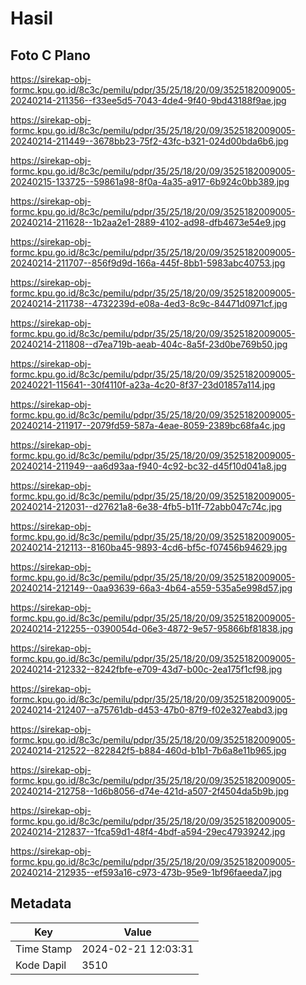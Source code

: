 # Hasil

## Foto C Plano

https://sirekap-obj-formc.kpu.go.id/8c3c/pemilu/pdpr/35/25/18/20/09/3525182009005-20240214-211356--f33ee5d5-7043-4de4-9f40-9bd43188f9ae.jpg

https://sirekap-obj-formc.kpu.go.id/8c3c/pemilu/pdpr/35/25/18/20/09/3525182009005-20240214-211449--3678bb23-75f2-43fc-b321-024d00bda6b6.jpg

https://sirekap-obj-formc.kpu.go.id/8c3c/pemilu/pdpr/35/25/18/20/09/3525182009005-20240215-133725--59861a98-8f0a-4a35-a917-6b924c0bb389.jpg

https://sirekap-obj-formc.kpu.go.id/8c3c/pemilu/pdpr/35/25/18/20/09/3525182009005-20240214-211628--1b2aa2e1-2889-4102-ad98-dfb4673e54e9.jpg

https://sirekap-obj-formc.kpu.go.id/8c3c/pemilu/pdpr/35/25/18/20/09/3525182009005-20240214-211707--856f9d9d-166a-445f-8bb1-5983abc40753.jpg

https://sirekap-obj-formc.kpu.go.id/8c3c/pemilu/pdpr/35/25/18/20/09/3525182009005-20240214-211738--4732239d-e08a-4ed3-8c9c-84471d0971cf.jpg

https://sirekap-obj-formc.kpu.go.id/8c3c/pemilu/pdpr/35/25/18/20/09/3525182009005-20240214-211808--d7ea719b-aeab-404c-8a5f-23d0be769b50.jpg

https://sirekap-obj-formc.kpu.go.id/8c3c/pemilu/pdpr/35/25/18/20/09/3525182009005-20240221-115641--30f4110f-a23a-4c20-8f37-23d01857a114.jpg

https://sirekap-obj-formc.kpu.go.id/8c3c/pemilu/pdpr/35/25/18/20/09/3525182009005-20240214-211917--2079fd59-587a-4eae-8059-2389bc68fa4c.jpg

https://sirekap-obj-formc.kpu.go.id/8c3c/pemilu/pdpr/35/25/18/20/09/3525182009005-20240214-211949--aa6d93aa-f940-4c92-bc32-d45f10d041a8.jpg

https://sirekap-obj-formc.kpu.go.id/8c3c/pemilu/pdpr/35/25/18/20/09/3525182009005-20240214-212031--d27621a8-6e38-4fb5-b11f-72abb047c74c.jpg

https://sirekap-obj-formc.kpu.go.id/8c3c/pemilu/pdpr/35/25/18/20/09/3525182009005-20240214-212113--8160ba45-9893-4cd6-bf5c-f07456b94629.jpg

https://sirekap-obj-formc.kpu.go.id/8c3c/pemilu/pdpr/35/25/18/20/09/3525182009005-20240214-212149--0aa93639-66a3-4b64-a559-535a5e998d57.jpg

https://sirekap-obj-formc.kpu.go.id/8c3c/pemilu/pdpr/35/25/18/20/09/3525182009005-20240214-212255--0390054d-06e3-4872-9e57-95866bf81838.jpg

https://sirekap-obj-formc.kpu.go.id/8c3c/pemilu/pdpr/35/25/18/20/09/3525182009005-20240214-212332--8242fbfe-e709-43d7-b00c-2ea175f1cf98.jpg

https://sirekap-obj-formc.kpu.go.id/8c3c/pemilu/pdpr/35/25/18/20/09/3525182009005-20240214-212407--a75761db-d453-47b0-87f9-f02e327eabd3.jpg

https://sirekap-obj-formc.kpu.go.id/8c3c/pemilu/pdpr/35/25/18/20/09/3525182009005-20240214-212522--822842f5-b884-460d-b1b1-7b6a8e11b965.jpg

https://sirekap-obj-formc.kpu.go.id/8c3c/pemilu/pdpr/35/25/18/20/09/3525182009005-20240214-212758--1d6b8056-d74e-421d-a507-2f4504da5b9b.jpg

https://sirekap-obj-formc.kpu.go.id/8c3c/pemilu/pdpr/35/25/18/20/09/3525182009005-20240214-212837--1fca59d1-48f4-4bdf-a594-29ec47939242.jpg

https://sirekap-obj-formc.kpu.go.id/8c3c/pemilu/pdpr/35/25/18/20/09/3525182009005-20240214-212935--ef593a16-c973-473b-95e9-1bf96faeeda7.jpg


## Metadata

| Key        | Value               |
| ---------- | ------------------- |
| Time Stamp | 2024-02-21 12:03:31 |
| Kode Dapil | 3510                |



